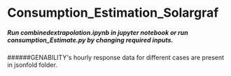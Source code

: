 ﻿# Consumption_Estimation_Solargraf
##### Run combinedextrapolation.ipynb  in jupyter notebook or run consumption_Estimate.py by changing required inputs. 
######GENABILITY's hourly response data for different cases are present in jsonfold folder.
